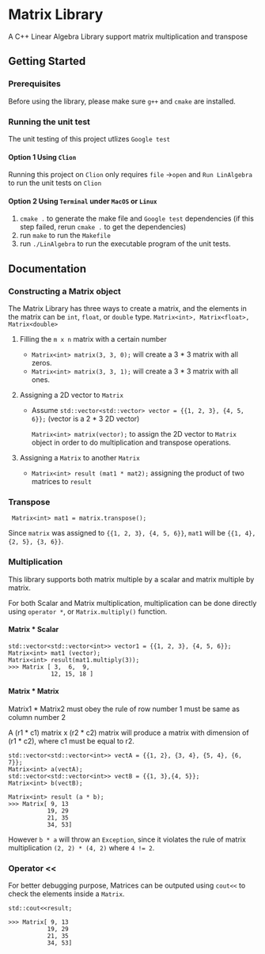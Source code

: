 # Matrix Library

A C++ Linear Algebra Library support matrix multiplication and transpose


## Getting Started

### Prerequisites

Before using the library, please make sure `g++` and `cmake` are installed.

### Running the unit test

The unit testing of this project utlizes `Google test` 

#### Option 1 Using `Clion`

Running this project on `Clion` only requires `file` ->`open` and `Run LinAlgebra` to run the unit tests on `Clion`

#### Option 2 Using `Terminal` under `MacOS` or `Linux`

1. `cmake .` to generate the make file and `Google test` dependencies (if this step failed, rerun `cmake .` to get the dependencies)
2. run `make` to run the `Makefile`
3. run `./LinAlgebra` to run the executable program of the unit tests.

## Documentation
### Constructing a Matrix object
The Matrix Library has three ways to create a matrix, and the elements in the matrix can be `int`, `float`, or `double` type.
```Matrix<int>, Matrix<float>, Matrix<double>```
1. Filling the `m x n` matrix with a certain number

    * `Matrix<int> matrix(3, 3, 0);` will create a 3 * 3 matrix with all zeros.
    * `Matrix<int> matrix(3, 3, 1);` will create a 3 * 3 matrix with all ones.

2. Assigning a 2D vector to `Matrix`
    * Assume `std::vector<std::vector> vector = {{1, 2, 3}, {4, 5, 6}};` (vector is a 2 * 3 2D vector) 

         `Matrix<int> matrix(vector);` to assign the 2D vector to `Matrix` object in order to do multiplication and transpose operations.
3. Assigning a `Matrix` to another `Matrix`

    * `Matrix<int> result (mat1 * mat2);` assigning the product of two matrices to `result`
    
 

### Transpose

```$xslt
 Matrix<int> mat1 = matrix.transpose();
```
Since `matrix` was assigned to ```{{1, 2, 3}, {4, 5, 6}}```, `mat1` will be `{{1, 4}, {2, 5}, {3, 6}}`.
### Multiplication

This library supports both matrix multiple by a scalar and matrix multiple by matrix.

For both Scalar and Matrix multiplication, multiplication can be done directly using `operator *`, or `Matrix.multiply()` function.

#### Matrix * Scalar
```$xslt
std::vector<std::vector<int>> vector1 = {{1, 2, 3}, {4, 5, 6}}; 
Matrix<int> mat1 (vector);
Matrix<int> result(mat1.multiply(3));
>>> Matrix [ 3,  6,  9,
            12, 15, 18 ]
```

#### Matrix * Matrix
Matrix1 * Matrix2 must obey the rule of row number 1 must be same as column number 2

A (r1 * c1) matrix x (r2 * c2) matrix will produce a matrix with dimension of (r1 * c2), where c1 must be equal to r2.
```$xslt
std::vector<std::vector<int>> vectA = {{1, 2}, {3, 4}, {5, 4}, {6, 7}};
Matrix<int> a(vectA);
std::vector<std::vector<int>> vectB = {{1, 3},{4, 5}};
Matrix<int> b(vectB);

Matrix<int> result (a * b);
>>> Matrix[ 9, 13
           19, 29
           21, 35
           34, 53]

```
However `b * a` will throw an `Exception`, since it violates the rule of matrix multiplication `(2, 2) * (4, 2)` where `4 != 2`.
### Operator <<

For better debugging purpose, Matrices can be outputed using `cout<<` to check the elements inside a `Matrix`.


```$xslt
std::cout<<result;

>>> Matrix[ 9, 13
           19, 29
           21, 35
           34, 53]

```
